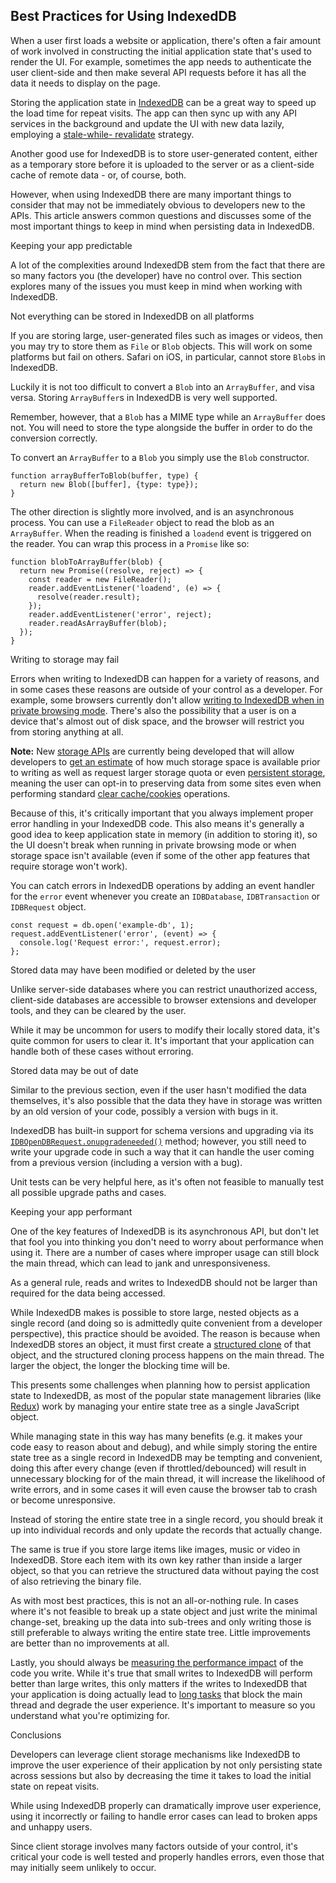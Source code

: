## Best Practices for Using IndexedDB

When a user first loads a website or application, there's often a fair amount of work involved in constructing the initial application state that's used to render the UI. For example, sometimes the app needs to authenticate the user client-side and then make several API requests before it has all the data it needs to display on the page.

Storing the application state in [IndexedDB](https://developer.mozilla.org/en-US/docs/Web/API/IndexedDB_API) can be a great way to speed up the load time for repeat visits. The app can then sync up with any API services in the background and update the UI with new data lazily, employing a [stale-while- revalidate](https://www.mnot.net/blog/2007/12/12/stale) strategy.

Another good use for IndexedDB is to store user-generated content, either as a temporary store before it is uploaded to the server or as a client-side cache of remote data - or, of course, both.

However, when using IndexedDB there are many important things to consider that may not be immediately obvious to developers new to the APIs. This article answers common questions and discusses some of the most important things to keep in mind when persisting data in IndexedDB.

Keeping your app predictable

A lot of the complexities around IndexedDB stem from the fact that there are so many factors you (the developer) have no control over. This section explores many of the issues you must keep in mind when working with IndexedDB.

Not everything can be stored in IndexedDB on all platforms

If you are storing large, user-generated files such as images or videos, then you may try to store them as `File` or `Blob` objects. This will work on some platforms but fail on others. Safari on iOS, in particular, cannot store `Blob`s in IndexedDB.

Luckily it is not too difficult to convert a `Blob` into an `ArrayBuffer`, and visa versa. Storing `ArrayBuffer`s in IndexedDB is very well supported.

Remember, however, that a `Blob` has a MIME type while an `ArrayBuffer` does not. You will need to store the type alongside the buffer in order to do the conversion correctly.

To convert an `ArrayBuffer` to a `Blob` you simply use the `Blob` constructor.

```
function arrayBufferToBlob(buffer, type) {
  return new Blob([buffer], {type: type});
}
```

The other direction is slightly more involved, and is an asynchronous process. You can use a `FileReader` object to read the blob as an `ArrayBuffer`. When the reading is finished a `loadend` event is triggered on the reader. You can wrap this process in a `Promise` like so:

```
function blobToArrayBuffer(blob) {
  return new Promise((resolve, reject) => {
    const reader = new FileReader();
    reader.addEventListener('loadend', (e) => {
      resolve(reader.result);
    });
    reader.addEventListener('error', reject);
    reader.readAsArrayBuffer(blob);
  });
}
```

Writing to storage may fail

Errors when writing to IndexedDB can happen for a variety of reasons, and in some cases these reasons are outside of your control as a developer. For example, some browsers currently don't allow [writing to IndexedDB when in private browsing mode](https://developer.mozilla.org/en-US/docs/Web/API/IndexedDB_API#Browser_compatibility). There's also the possibility that a user is on a device that's almost out of disk space, and the browser will restrict you from storing anything at all.

**Note:** New [storage APIs](https://storage.spec.whatwg.org/) are currently being developed that will allow developers to [get an estimate](https://storage.spec.whatwg.org/#usage-and-quota) of how much storage space is available prior to writing as well as request larger storage quota or even [persistent storage](https://storage.spec.whatwg.org/#persistence), meaning the user can opt-in to preserving data from some sites even when performing standard [clear cache/cookies](https://support.google.com/accounts/answer/32050) operations.

Because of this, it's critically important that you always implement proper error handling in your IndexedDB code. This also means it's generally a good idea to keep application state in memory (in addition to storing it), so the UI doesn't break when running in private browsing mode or when storage space isn't available (even if some of the other app features that require storage won't work).

You can catch errors in IndexedDB operations by adding an event handler for the `error` event whenever you create an `IDBDatabase`, `IDBTransaction` or `IDBRequest` object.

```
const request = db.open('example-db', 1);
request.addEventListener('error', (event) => {
  console.log('Request error:', request.error);
};
```

Stored data may have been modified or deleted by the user

Unlike server-side databases where you can restrict unauthorized access, client-side databases are accessible to browser extensions and developer tools, and they can be cleared by the user.

While it may be uncommon for users to modify their locally stored data, it's quite common for users to clear it. It's important that your application can handle both of these cases without erroring.

Stored data may be out of date

Similar to the previous section, even if the user hasn't modified the data themselves, it's also possible that the data they have in storage was written by an old version of your code, possibly a version with bugs in it.

IndexedDB has built-in support for schema versions and upgrading via its [`IDBOpenDBRequest.onupgradeneeded()`](https://developer.mozilla.org/en-US/docs/Web/API/IDBOpenDBRequest/onupgradeneeded) method; however, you still need to write your upgrade code in such a way that it can handle the user coming from a previous version (including a version with a bug).

Unit tests can be very helpful here, as it's often not feasible to manually test all possible upgrade paths and cases.

Keeping your app performant

One of the key features of IndexedDB is its asynchronous API, but don't let that fool you into thinking you don't need to worry about performance when using it. There are a number of cases where improper usage can still block the main thread, which can lead to jank and unresponsiveness.

As a general rule, reads and writes to IndexedDB should not be larger than required for the data being accessed.

While IndexedDB makes is possible to store large, nested objects as a single record (and doing so is admittedly quite convenient from a developer perspective), this practice should be avoided. The reason is because when IndexedDB stores an object, it must first create a [structured clone](https://developer.mozilla.org/en-US/docs/Web/API/Web_Workers_API/Structured_clone_algorithm) of that object, and the structured cloning process happens on the main thread. The larger the object, the longer the blocking time will be.

This presents some challenges when planning how to persist application state to IndexedDB, as most of the popular state management libraries (like [Redux](http://redux.js.org/)) work by managing your entire state tree as a single JavaScript object.

While managing state in this way has many benefits (e.g. it makes your code easy to reason about and debug), and while simply storing the entire state tree as a single record in IndexedDB may be tempting and convenient, doing this after every change (even if throttled/debounced) will result in unnecessary blocking for of the main thread, it will increase the likelihood of write errors, and in some cases it will even cause the browser tab to crash or become unresponsive.

Instead of storing the entire state tree in a single record, you should break it up into individual records and only update the records that actually change.

The same is true if you store large items like images, music or video in IndexedDB. Store each item with its own key rather than inside a larger object, so that you can retrieve the structured data without paying the cost of also retrieving the binary file.

As with most best practices, this is not an all-or-nothing rule. In cases where it's not feasible to break up a state object and just write the minimal change-set, breaking up the data into sub-trees and only writing those is still preferable to always writing the entire state tree. Little improvements are better than no improvements at all.

Lastly, you should always be [measuring the performance impact](https://developers.google.com/web/updates/2017/06/user-centric-performance-metrics) of the code you write. While it's true that small writes to IndexedDB will perform better than large writes, this only matters if the writes to IndexedDB that your application is doing actually lead to [long tasks](https://developers.google.com/web/updates/2017/06/user-centric-performance-metrics#long_tasks) that block the main thread and degrade the user experience. It's important to measure so you understand what you're optimizing for.

Conclusions

Developers can leverage client storage mechanisms like IndexedDB to improve the user experience of their application by not only persisting state across sessions but also by decreasing the time it takes to load the initial state on repeat visits.

While using IndexedDB properly can dramatically improve user experience, using it incorrectly or failing to handle error cases can lead to broken apps and unhappy users.

Since client storage involves many factors outside of your control, it's critical your code is well tested and properly handles errors, even those that may initially seem unlikely to occur.